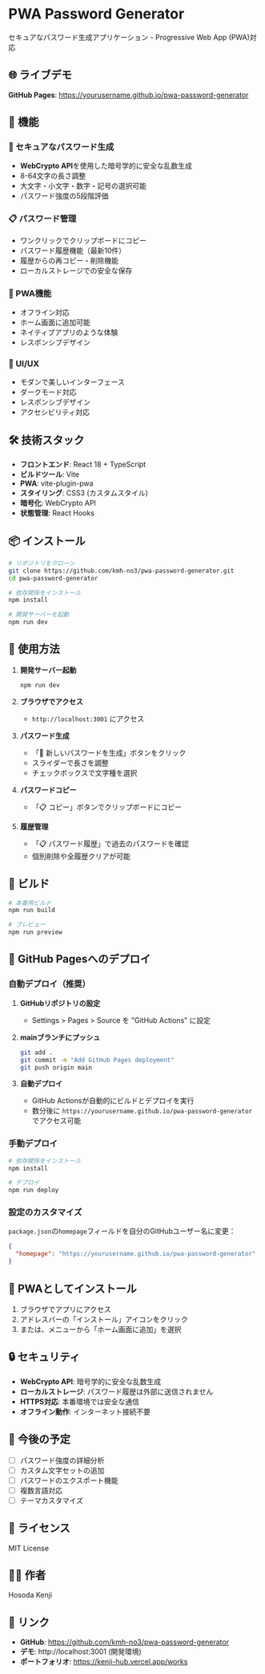 # PWA Password Generator

セキュアなパスワード生成アプリケーション - Progressive Web App (PWA)対応

## 🌐 ライブデモ

**GitHub Pages**: https://yourusername.github.io/pwa-password-generator

## 🚀 機能

### 🔐 セキュアなパスワード生成
- **WebCrypto API**を使用した暗号学的に安全な乱数生成
- 8-64文字の長さ調整
- 大文字・小文字・数字・記号の選択可能
- パスワード強度の5段階評価

### 📋 パスワード管理
- ワンクリックでクリップボードにコピー
- パスワード履歴機能（最新10件）
- 履歴からの再コピー・削除機能
- ローカルストレージでの安全な保存

### 📱 PWA機能
- オフライン対応
- ホーム画面に追加可能
- ネイティブアプリのような体験
- レスポンシブデザイン

### 🎨 UI/UX
- モダンで美しいインターフェース
- ダークモード対応
- レスポンシブデザイン
- アクセシビリティ対応

## 🛠️ 技術スタック

- **フロントエンド**: React 18 + TypeScript
- **ビルドツール**: Vite
- **PWA**: vite-plugin-pwa
- **スタイリング**: CSS3 (カスタムスタイル)
- **暗号化**: WebCrypto API
- **状態管理**: React Hooks

## 📦 インストール

```bash
# リポジトリをクローン
git clone https://github.com/kmh-no3/pwa-password-generator.git
cd pwa-password-generator

# 依存関係をインストール
npm install

# 開発サーバーを起動
npm run dev
```

## 🚀 使用方法

1. **開発サーバー起動**
   ```bash
   npm run dev
   ```

2. **ブラウザでアクセス**
   - `http://localhost:3001` にアクセス

3. **パスワード生成**
   - 「🔄 新しいパスワードを生成」ボタンをクリック
   - スライダーで長さを調整
   - チェックボックスで文字種を選択

4. **パスワードコピー**
   - 「📋 コピー」ボタンでクリップボードにコピー

5. **履歴管理**
   - 「📋 パスワード履歴」で過去のパスワードを確認
   - 個別削除や全履歴クリアが可能

## 🔧 ビルド

```bash
# 本番用ビルド
npm run build

# プレビュー
npm run preview
```

## 🚀 GitHub Pagesへのデプロイ

### 自動デプロイ（推奨）

1. **GitHubリポジトリの設定**
   - Settings > Pages > Source を "GitHub Actions" に設定

2. **mainブランチにプッシュ**
   ```bash
   git add .
   git commit -m "Add GitHub Pages deployment"
   git push origin main
   ```

3. **自動デプロイ**
   - GitHub Actionsが自動的にビルドとデプロイを実行
   - 数分後に `https://yourusername.github.io/pwa-password-generator` でアクセス可能

### 手動デプロイ

```bash
# 依存関係をインストール
npm install

# デプロイ
npm run deploy
```

### 設定のカスタマイズ

`package.json`の`homepage`フィールドを自分のGitHubユーザー名に変更：

```json
{
  "homepage": "https://yourusername.github.io/pwa-password-generator"
}
```

## 📱 PWAとしてインストール

1. ブラウザでアプリにアクセス
2. アドレスバーの「インストール」アイコンをクリック
3. または、メニューから「ホーム画面に追加」を選択

## 🔒 セキュリティ

- **WebCrypto API**: 暗号学的に安全な乱数生成
- **ローカルストレージ**: パスワード履歴は外部に送信されません
- **HTTPS対応**: 本番環境では安全な通信
- **オフライン動作**: インターネット接続不要

## 🎯 今後の予定

- [ ] パスワード強度の詳細分析
- [ ] カスタム文字セットの追加
- [ ] パスワードのエクスポート機能
- [ ] 複数言語対応
- [ ] テーマカスタマイズ

## 📄 ライセンス

MIT License

## 👨‍💻 作者

Hosoda Kenji

## 🔗 リンク

- **GitHub**: https://github.com/kmh-no3/pwa-password-generator
- **デモ**: http://localhost:3001 (開発環境)
- **ポートフォリオ**: https://kenji-hub.vercel.app/works 